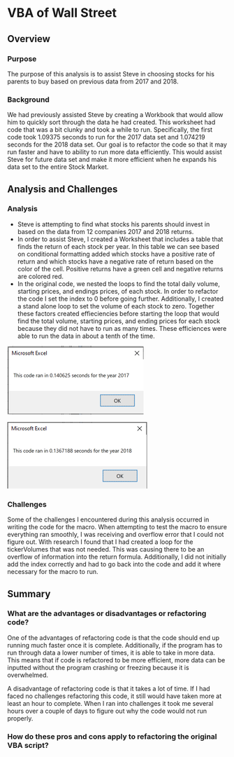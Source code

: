 # VBA of Wall Street
## Overview
### Purpose
The purpose of this analysis is to assist Steve in choosing stocks for his parents to buy based on previous data from 2017 and 2018.

### Background
We had previously assisted Steve by creating a Workbook that would allow him to quickly sort through the data he had created. This worksheet had code that was a bit clunky and took a while to run. Specifically, the first code took 1.09375 seconds to run for the 2017 data set and 1.074219 seconds for the 2018 data set. Our goal is to refactor the code so that it may run faster and have to ability to run more data efficiently. This would assist Steve for future data set and make it more efficient when he expands his data set to the entire Stock Market.

## Analysis and Challenges
### Analysis
- Steve is attempting to find what stocks his parents should invest in based on the data from 12 companies 2017 and 2018 returns.
- In order to assist Steve, I created a Worksheet that includes a table that finds the return of each stock per year. In this table we can see based on conditional formatting added which stocks have a positive rate of return and which stocks have a negative rate of return based on the color of the cell. Positive returns have a green cell and negative returns are colored red. 
- In the original code, we nested the loops to find the total daily volume, starting prices, and endings prices, of each stock. In order to refactor the code I set the index to 0 before going further. Additionally, I created a stand alone loop to set the volume of each stock to zero. Together these factors created effieciencies before starting the loop that would find the total volume, starting prices, and ending prices for each stock because they did not have to run as many times. These efficiences were able to run the data in about a tenth of the time.

![2017 VBA Data](https://github.com/AnnieShaffer/stock-analysis/blob/master/Resources/VBA_Challenge_2017.png)

![2018 VBA Data](https://github.com/AnnieShaffer/stock-analysis/blob/master/Resources/VBA_Challenge_2018.png)

### Challenges
Some of the challenges I encountered during this analysis occurred in writing the code for the macro. When attempting to test the macro to ensure everything ran smoothly, I was receiving and overflow error that I could not figure out. With research I found that I had created a loop for the tickerVolumes that was not needed. This was causing there to be an overflow of information into the return formula. Additionally, I did not initially add the index correctly and had to go back into the code and add it where necessary for the macro to run.

## Summary
### What are the advantages or disadvantages or refactoring code?
One of the advantages of refactoring code is that the code should end up running much faster once it is complete. Additionally, if the program has to run through data a lower number of times, it is able to take in more data. This means that if code is refactored to be more efficient, more data can be inputted without the program crashing or freezing because it is overwhelmed.

A disadvantage of refactoring code is that it takes a lot of time. If I had faced no challenges refactoring this code, it still would have taken more at least an hour to complete. When I ran into challenges it took me several hours over a couple of days to figure out why the code would not run properly. 

### How do these pros and cons apply to refactoring the original VBA script?
